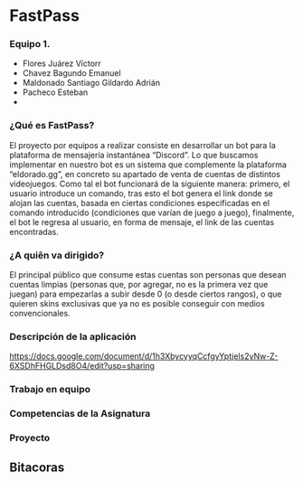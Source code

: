 # FastPass
### Equipo 1.
- Flores Juárez Víctorr
- Chavez Bagundo Emanuel
- Maldonado Santiago Gildardo Adrián
- Pacheco Esteban
- 
### ¿Qué es FastPass?
El proyecto por equipos a realizar consiste en desarrollar un bot para la plataforma de mensajería instantánea “Discord”. Lo que buscamos implementar en nuestro bot es un sistema que complemente la plataforma “eldorado.gg”, en concreto su apartado de venta de cuentas de distintos videojuegos. Como tal el bot funcionará de la siguiente manera: primero, el usuario introduce un comando, tras esto el bot genera el link donde se alojan las cuentas, basada en ciertas condiciones especificadas en el comando introducido (condiciones que varían de juego a juego), finalmente, el bot le regresa al usuario, en forma de mensaje, el link de las cuentas encontradas.

### ¿A quiên va dirigido?
El principal público que consume estas cuentas son personas que desean cuentas limpias (personas que, por agregar, no es la primera vez que juegan)  para empezarlas a subir desde 0 (o desde ciertos rangos), o que quieren skins exclusivas que ya no es posible conseguir con medios convencionales. 

### Descripción de la aplicación
https://docs.google.com/document/d/1h3XbycyyqCcfgyYptjels2yNw-Z-6XSDhFHGLDsd8O4/edit?usp=sharing

### Trabajo en equipo

### Competencias de la Asignatura


### Proyecto







## Bitacoras 
